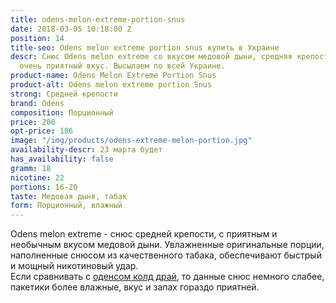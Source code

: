 ```yaml
---
title: odens-melon-extreme-portion-snus
date: 2018-03-05 10:18:00 Z
position: 14
title-seo: Odens melon extreme portion snus купить в Украине
descr: Снюс Odens melon extreme со вкусом медовой дыни, средняя крепость, порции влажные,
  очень приятный вкус. Высылаем по всей Украине.
product-name: Odens Melon Extreme Portion Snus
product-alt: Odens melon extreme portion Snus
strong: Средней крепости
brand: Odens
composition: Порционный
price: 200
opt-price: 186
image: "/img/products/odens-extreme-melon-portion.jpg"
availability-descr: 23 марта будет
has_availability: false
gramm: 18
nicotine: 22
portions: 16-20
taste: Медовая дыня, табак
form: Порционный, влажный
---
```


Odens melon extreme - снюс средней крепости, с приятным и необычным вкусом медовой дыни. Увлажненные оригинальные порции, наполненные снюсом из качественного табака, обеспечивают быстрый и мощный никотиновый удар.<br>
Если сравнивать с [оденсом колд драй](/odens-cold-dry), то данные снюс немного слабее, пакетики более влажные, вкус и запах гораздо приятней.